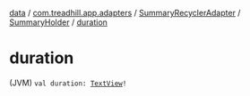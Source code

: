 [data](../../../index.md) / [com.treadhill.app.adapters](../../index.md) / [SummaryRecyclerAdapter](../index.md) / [SummaryHolder](index.md) / [duration](./duration.md)

# duration

(JVM) `val duration: `[`TextView`](https://developer.android.com/reference/android/widget/TextView.html)`!`
